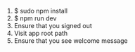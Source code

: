 1. $ sudo npm install
2. $ npm run dev
3. Ensure that you signed out
4. Visit app root path 
5. Ensure that you see welcome message
